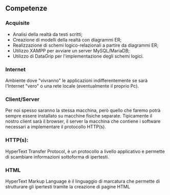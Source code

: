 ﻿## Competenze 

### Acquisite
- Analisi della realtà da testi scritti;
- Creazione di modelli della realtà con diagrammi ER;
- Realizzazione di schemi logico-relazionali a partire da diagrammi ER;
- Utilizzo XAMPP per avviare un server MySQL/MariaDB;
- Utilizzo di DataGrip per l'implementazione degli schemi logici.

### Internet
Ambiente dove "vivranno" le applicazioni indifferentemente se sarà l'Internet "vero" o una rete locale (eventualmente il proprio Pc).

### Client/Server 
Per noi spesso saranno la stessa macchina, però quello che faremo potrà sempre essere installato su macchine fisiche separate. Tipicamente il nostro client sarà il browser, il server la macchina che contiene i software necessari a implementare il protocollo HTTP(s).

### HTTP(s):
HyperText Transfer Protocol, è un protocollo a livello applicativo e permette di scambiare informazioni sottoforma di ipertesti.

### HTML 
HyperText Markup Language è il linguaggio di marcatura che permette di strutturare gli ipertesti tramite la creazione di pagine HTML
